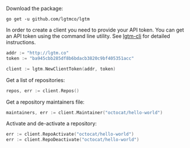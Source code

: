 Download the package:

```
go get -u github.com/lgtmco/lgtm
```

In order to create a client you need to provide your API token. You can get an API token using the command line utility. See [lgtm-cli](https://github.com/lgtmco/lgtm-cli) for detailed instructions.

```Go
addr := "http://lgtm.co"
token := "ba945cbb285df8b6bdacb3820c9bf405351acc"

client := lgtm.NewClientToken(addr, token)
```

Get a list of repositories:

```Go
repos, err := client.Repos()
```

Get a repository maintainers file:

```Go
maintainers, err := client.Maintainer("octocat/hello-world")
```

Activate and de-activate a repository:

```Go
err := client.RepoActivate("octocat/hello-world")
err := client.RepoDeactivate("octocat/hello-world")
```
